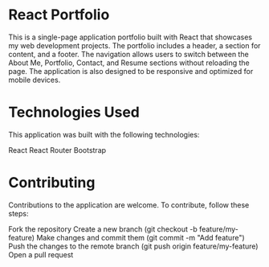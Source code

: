 # React Portfolio
This is a single-page application portfolio built with React that showcases my web development projects. The portfolio includes a header, a section for content, and a footer. The navigation allows users to switch between the About Me, Portfolio, Contact, and Resume sections without reloading the page. The application is also designed to be responsive and optimized for mobile devices.

# Technologies Used
This application was built with the following technologies:

React
React Router
Bootstrap

# Contributing
Contributions to the application are welcome. To contribute, follow these steps:

Fork the repository
Create a new branch (git checkout -b feature/my-feature)
Make changes and commit them (git commit -m "Add feature")
Push the changes to the remote branch (git push origin feature/my-feature)
Open a pull request